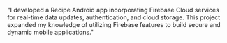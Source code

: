 "I developed a Recipe Android app incorporating Firebase Cloud services for real-time data updates, authentication, and cloud storage. This project expanded my knowledge of utilizing Firebase features to build secure and dynamic mobile applications."

